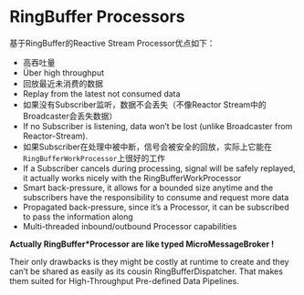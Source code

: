 # RingBuffer Processors

基于RingBuffer的Reactive Stream Processor优点如下：

* 高吞吐量
* Über high throughput
* 回放最近未消费的数据
* Replay from the latest not consumed data
 * 如果没有Subscriber监听，数据不会丢失（不像Reactor Stream中的Broadcaster会丢失数据）   
 * If no Subscriber is listening, data won’t be lost (unlike Broadcaster from Reactor-Stream).
 * 如果Subscriber在处理中被中断，信号会被安全的回放，实际上它能在`RingBufferWorkProcessor`上很好的工作
 * If a Subscriber cancels during processing, signal will be safely replayed, it actually works nicely with the RingBufferWorkProcessor
* Smart back-pressure, it allows for a bounded size anytime and the subscribers have the responsibility to consume and request more data
* Propagated back-pressure, since it’s a Processor, it can be subscribed to pass the information along
* Multi-threaded inbound/outbound Processor capabilities

**Actually RingBuffer*Processor are like typed MicroMessageBroker !**

Their only drawbacks is they might be costly at runtime to create and they can’t be shared as easily as its cousin RingBufferDispatcher. That makes them suited for High-Throughput Pre-defined Data Pipelines.

